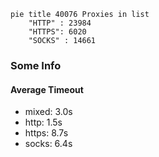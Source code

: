 
```mermaid
pie title 40076 Proxies in list
    "HTTP" : 23984
    "HTTPS": 6020
    "SOCKS" : 14661
```

### Some Info
#### Average Timeout

- mixed: 3.0s
- http: 1.5s
- https: 8.7s
- socks: 6.4s